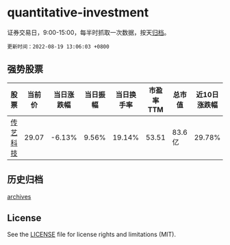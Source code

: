 # quantitative-investment

证券交易日，9:00-15:00，每半时抓取一次数据，按天[归档](archives)。

`更新时间：2022-08-19 13:06:03 +0800`

## 强势股票

|股票|当前价|当日涨跌幅|当日振幅|当日换手率|市盈率TTM|总市值|近10日涨跌幅|
|----|----|----|----|----|----|----|----|
|[传艺科技](https://xueqiu.com/S/SZ002866)|29.07|-6.13%|9.56%|19.14%|53.51|83.6亿|29.78%|

## 历史归档

[archives](archives)

## License

See the [LICENSE](LICENSE) file for license rights and limitations (MIT).
